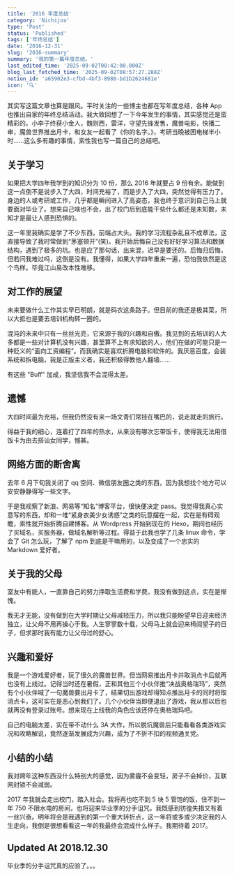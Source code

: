 ```yaml
---
title: '2016 年度总结'
category: 'Nichijou'
type: 'Post'
status: 'Published'
tags: ['年终总结']
date: '2016-12-31'
slug: '2016-summary'
summary: '我的第一篇年度总结。'
last_edited_time: '2025-09-02T08:42:00.000Z'
blog_last_fetched_time: '2025-09-02T08:57:27.288Z'
notion_id: 'a65902e3-cfbd-4bf3-8980-bd1b2624681e'
icon: '🔍'
---
```


其实写这篇文章也算是跟风。平时关注的一些博主也都在写年度总结，各种 App 也推出自家的年终总结活动。我大致回想了一下今年发生的事情，其实感觉还是蛮精彩的。小李子终获小金人，魏则西，雷洋，守望先锋发售，魔兽电影，快播二审，魔兽世界推出月卡，和女友一起看了《你的名字。》，考研当晚被困电梯半小时……这么多有趣的事情，索性我也写一篇自己的总结吧。

## 关于学习

如果把大学四年我学到的知识分为 10 份，那么 2016 年就要占 9 份有余。能做到这一点倒不是说步入了大四，时间充裕了，而是步入了大四，突然觉得有压力了。身边的人或考研或工作，几乎都是瞬间进入了高姿态，我也终于意识到自己马上就要面对毕业了。想来自己啥也不会，出了校门后到底能干些什么都还是未知数，未知才是最让人感到恐惧的。

这一年里我确实是学了不少东西，前端占大头。我的学习流程杂乱且不成章法，这直接导致了我时常做到“茅塞顿开”(笑)。我开始后悔自己没有好好学习算法和数据结构，遇到了极多的坑。也是应了那句话，出来混，迟早是要还的。后悔归后悔，但若问我难过吗，这倒是没有。我懂得，如果大学四年重来一遍，恐怕我依然是这个鸟样。毕竟江山易改本性难移。

## **对工作的展望**

未来要做什么工作其实早已明朗，就是码农这条路子。但目前的我还是极其菜，所以大抵也是要去培训机构转一圈的。

混沌的未来中只有一丝丝光亮，它来源于我的兴趣和自傲。我见到的去培训的人大多都是一些对计算机没有兴趣，甚至算不上有求知欲的人，他们在做的可能只是一种贬义的“面向工资编程”。而我确实是喜欢折腾电脑和软件的。我厌恶百度，会装系统和拆电脑，我是正版主义者，我还积极得教他人翻墙……

有这些 "Buff" 加成，我坚信我不会混得太差。

## **遗憾**

大四时间最为充裕，但我仍然没有来一场文青们常挂在嘴巴的，说走就走的旅行。

得益于我的细心，连着打了四年的热水，从来没有哪次忘带饭卡，使得我无法用借饭卡为由去搭讪女同学，憾甚。

## **网络方面的断舍离**

去年 6 月下旬我关闭了 qq 空间、微信朋友圈之类的东西，因为我想找个地方可以安安静静得写一些文字。

于是我视察了新浪、网易等“知名”博客平台，很快便决定 pass。我觉得我真心实意写的东西，却和一堆“紧身衣美少女诱惑”之类的玩意摆在一起，实在是有碍观瞻，索性就开始折腾自建博客。从 Wordpress 开始到现在的 Hexo，期间也经历了买域名，买服务器，做域名解析等过程。得益于此我也学了几条 linux 命令，学会了 Git 怎么玩，了解了 npm 到底是干嘛用的，以及变成了一个忠实的 Markdown 爱好者。

## **关于我的父母**

室友中有能人，一直靠自己的努力挣取生活费和学费。我没有做到这点，实在是惭愧。

我无才无能，没有做到在大学时期让父母减轻压力，所以我只能盼望早日迎来经济独立，让父母不用再操心于我。人生寥寥数十载，父母马上就会迎来椅闾望子的日子，但求那时我有能力让父母过的舒心。

## **兴趣和爱好**

我是一个游戏爱好者，玩了很久的魔兽世界。但当网易推出月卡并取消点卡后就再也没有上线过。记得当时还在暑假，正和其他三个小伙伴推“决战奥格瑞玛”，突然有个小伙伴喊了一句魔兽要出月卡了，结果切出游戏却得知点推出月卡的同时将取消点卡，这可实在是恶心到我们了。几个小伙伴当即便退出了游戏，我从那以后也就再没有登录过账号。想来现在上线我的角色应该还停在奥格瑞玛吧。

自己的电脑太差，实在带不动什么 3A 大作，所以脱坑魔兽后只能看看各类游戏实况和攻略解说，竟然逐渐发展成为兴趣，成为了不折不扣的视频通关党。

## **小结的小结**

我对跨年这种东西没什么特别大的感觉，因为雾霾不会变轻，房子不会掉价，互联网封锁不会减弱。

2017 年我就会走出校门，踏入社会。我将再也吃不到 5 块 5 管饱的饭，住不到一年 750 不限水电的房间，也将迎来毕业季的分手诅咒。我既感到彷徨失措又有着一丝兴奋。明年将会是我遇到的第一个重大转折点，这一年将或多或少决定我的人生走向，我倒是很想看看这一年的我最终会混成什么样子。我期待着 2017。

## **Updated At 2018.12.30**

毕业季的分手诅咒真的应验了。。。
